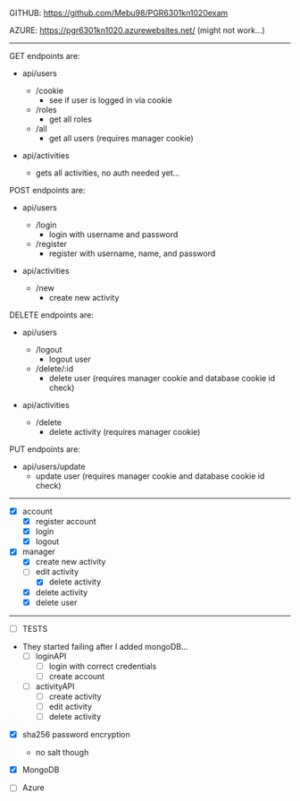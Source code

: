 GITHUB: https://github.com/Mebu98/PGR6301kn1020exam

AZURE: https://pgr6301kn1020.azurewebsites.net/ (might not work...)

----------------------------------------------

GET endpoints are:
  * api/users
    * /cookie
      * see if user is logged in via cookie
    * /roles
        * get all roles
    * /all
      * get all users (requires manager cookie)
      
  * api/activities
    * gets all activities, no auth needed yet...


POST endpoints are:
  * api/users
    * /login
      * login with username and password
    * /register
      * register with username, name, and password

  * api/activities
    * /new
      * create new activity

DELETE endpoints are:
  * api/users
    * /logout
      * logout user
    * /delete/:id
      * delete user (requires manager cookie and database cookie id check)
      
  * api/activities
    * /delete
      * delete activity (requires manager cookie)

PUT endpoints are:
  * api/users/update
    * update user (requires manager cookie and database cookie id check)


----------------------------------------------
* [x] account
  * [x] register account
  * [x] login
  * [x] logout

* [x] manager
  * [x] create new activity
  * [ ] edit activity
    * [x] delete activity
  * [x] delete activity
  * [x] delete user
------------
* [ ] TESTS
* They started failing after I added mongoDB...
  * [ ] loginAPI
    * [ ] login with correct credentials
    * [ ] create account
  *[ ] activityAPI
    * [ ] create activity
    * [ ] edit activity
    * [ ] delete activity

* [x] sha256 password encryption 
  * no salt though
  
* [x] MongoDB

* [ ] Azure